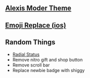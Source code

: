 ## [Alexis Moder Theme](https://discord.gg/UCjfmS9mN5)
## [Emoji Replace (ios)]([https://discord.gg/UCjfmS9mN5](https://github.com/mwittrien/BetterDiscordAddons/tree/master/Themes/EmojiReplace))
## Random Things
- [Radial Status](https://github.com/DiscordStyles/RadialStatus)
- Remove nitro gift and shop button
- Remove scroll bar
- Replace newbie badge with shiggy
